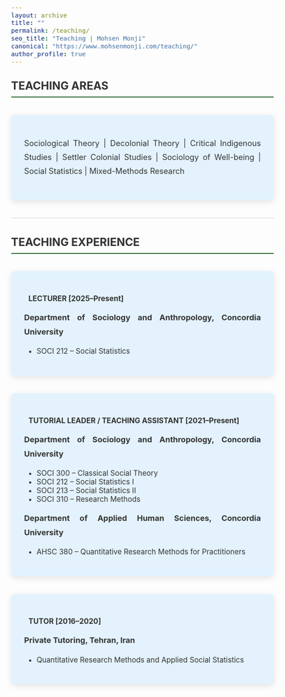 ```yaml
---
layout: archive
title: ""
permalink: /teaching/
seo_title: "Teaching | Mohsen Monji"
canonical: "https://www.mohsenmonji.com/teaching/"
author_profile: true
---
```


<style>
  body {
    font-size: 1.05em;
  }
  h2 {
    border-bottom: 2px solid #1B5E20;
    font-weight: bold;
    padding-bottom: 10px;
    margin-top: 30px;
    color: #333;
    text-transform: uppercase;
  }
  .teaching-section {
    margin-bottom: 40px;
  }
  .teaching-card {
    border-radius: 8px;
    padding: 30px;
    margin: 40px auto;
    color: #333333;
    box-shadow: 0px 4px 15px rgba(0, 0, 0, 0.1);
    background-color: #E3F2FD;
    text-align: justify;
    max-width: 850px;
  }
  .teaching-card h4 {
    font-weight: bold;
    margin-bottom: 10px;
    color: #333;
  }
  .teaching-card p {
    font-size: 18px;
    line-height: 1.8;
    color: #333;
  }
  .icon {
    margin-right: 10px;
    color: #1B5E20;
  }
  .section-divider {
    border: 0;
    height: 1px;
    background: #cccccc;
    margin: 40px 0;
  }
</style>

<!-- CARD 1: TEACHING AREAS -->
<div class="teaching-section">
  <h2>TEACHING AREAS</h2>
  <div class="teaching-card">
    <p style="font-size:18px; color:#333; text-align:justify; line-height:1.8; margin:20px 0;">
      Sociological Theory | Decolonial Theory | Critical Indigenous Studies | Settler Colonial Studies | Sociology of Well-being | Social Statistics | Mixed-Methods Research
    </p>
  </div>
</div>

<hr class="section-divider">

<!-- CARD 2: TEACHING EXPERIENCE -->
<div class="teaching-section">
  <h2>TEACHING EXPERIENCE</h2>

  <div class="teaching-card">
    <h4><i class="fas fa-chalkboard-teacher icon"></i> LECTURER [2025–Present]</h4>
    <p><strong>Department of Sociology and Anthropology, Concordia University</strong></p>
    <ul>
      <li>SOCI 212 – Social Statistics</li>
    </ul>
  </div>

  <div class="teaching-card">
    <h4><i class="fas fa-chalkboard icon"></i> TUTORIAL LEADER / TEACHING ASSISTANT [2021–Present]</h4>
    <p><strong>Department of Sociology and Anthropology, Concordia University</strong></p>
    <ul>
      <li>SOCI 300 – Classical Social Theory</li>
      <li>SOCI 212 – Social Statistics I</li>
      <li>SOCI 213 – Social Statistics II</li>
      <li>SOCI 310 – Research Methods</li>
    </ul>
    <p><strong>Department of Applied Human Sciences, Concordia University</strong></p>
    <ul>
      <li>AHSC 380 – Quantitative Research Methods for Practitioners</li>
    </ul>
  </div>

  <div class="teaching-card">
    <h4><i class="fas fa-user-graduate icon"></i> TUTOR [2016–2020]</h4>
    <p><strong>Private Tutoring, Tehran, Iran</strong></p>
    <ul>
      <li>Quantitative Research Methods and Applied Social Statistics</li>
    </ul>
  </div>
</div>